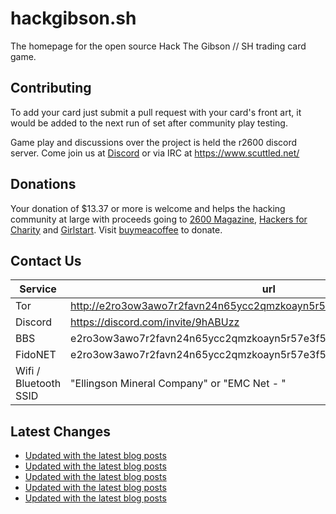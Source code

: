 # hackgibson.sh
The homepage for the open source Hack The Gibson // SH trading card game.


## Contributing

To add your card just submit a pull request with your card's front art, it would be added to the next run of set after community play testing.

Game play and discussions over the project is held the r2600 discord server. Come join us at [Discord](https://discord.com/invite/9hABUzz) or via IRC at https://www.scuttled.net/


## Donations

Your donation of $13.37 or more is welcome and helps the hacking community at large with proceeds going to [2600 Magazine](https://2600.com/), [Hackers for Charity](https://hackersforcharity.org) and [Girlstart](https://girlstart.org).  Visit [buymeacoffee](https://www.buymeacoffee.com/hackgibson.sh) to donate.


## Contact Us

Service | url
-|-
Tor | http://e2ro3ow3awo7r2favn24n65ycc2qmzkoayn5r57e3f56nvjwdcgg32ad.onion
Discord | https://discord.com/invite/9hABUzz
BBS | e2ro3ow3awo7r2favn24n65ycc2qmzkoayn5r57e3f56nvjwdcgg32ad.onion:23
FidoNET | e2ro3ow3awo7r2favn24n65ycc2qmzkoayn5r57e3f56nvjwdcgg32ad.onion:24554
Wifi / Bluetooth SSID | "Ellingson Mineral Company" or "EMC Net - <fidonet address>"

## Latest Changes
<!-- BLOG-POST-LIST:START -->
- [Updated with the latest blog posts](https://github.com/DFW2600/hackgibson.sh/commit/904eab585a21f12f5a3e16f8661eed07b209077f)
- [Updated with the latest blog posts](https://github.com/DFW2600/hackgibson.sh/commit/9181fb531ab9779980fb0b1a8badc337742e3684)
- [Updated with the latest blog posts](https://github.com/DFW2600/hackgibson.sh/commit/11cdce491b5be6363eebc932d2af5e39e3e934da)
- [Updated with the latest blog posts](https://github.com/DFW2600/hackgibson.sh/commit/1cb6e3c39fa1f39b40303feca42cf8144a74dab1)
- [Updated with the latest blog posts](https://github.com/DFW2600/hackgibson.sh/commit/1aeffb7e7831e2750ea57bf57b9fd17ad117d4c7)
<!-- BLOG-POST-LIST:END -->
